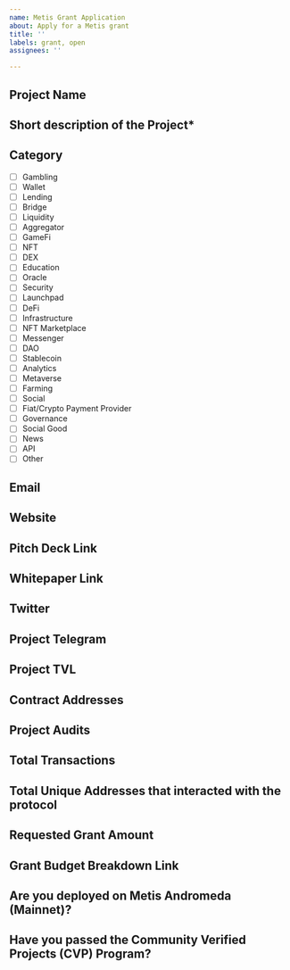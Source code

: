```yaml
---
name: Metis Grant Application
about: Apply for a Metis grant
title: ''
labels: grant, open
assignees: ''

---
```


## Project Name


## Short description of the Project*


## Category

- [ ] Gambling
- [ ] Wallet
- [ ] Lending
- [ ] Bridge
- [ ] Liquidity
- [ ] Aggregator
- [ ] GameFi
- [ ] NFT
- [ ] DEX
- [ ] Education
- [ ] Oracle
- [ ] Security
- [ ] Launchpad
- [ ] DeFi
- [ ] Infrastructure
- [ ] NFT Marketplace
- [ ] Messenger
- [ ] DAO
- [ ] Stablecoin
- [ ] Analytics
- [ ] Metaverse
- [ ] Farming
- [ ] Social
- [ ] Fiat/Crypto Payment Provider
- [ ] Governance
- [ ] Social Good
- [ ] News
- [ ] API
- [ ] Other

## Email


## Website


## Pitch Deck Link


## Whitepaper Link


## Twitter


## Project Telegram


## Project TVL


## Contract Addresses


## Project Audits


## Total Transactions


## Total Unique Addresses that interacted with the protocol


## Requested Grant Amount


## Grant Budget Breakdown Link


## Are you deployed on Metis Andromeda (Mainnet)?


## Have you passed the Community Verified Projects (CVP) Program?
